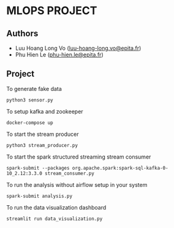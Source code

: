 # MLOPS PROJECT

## Authors

- Luu Hoang Long Vo (luu-hoang-long.vo@epita.fr)
- Phu Hien Le (phu-hien.le@epita.fr)

## Project

To generate fake data
```
python3 sensor.py
```

To setup kafka and zookeeper
```
docker-compose up
```

To start the stream producer
```
python3 stream_producer.py
```

To start the spark structured streaming stream consumer
```
spark-submit --packages org.apache.spark:spark-sql-kafka-0-10_2.12:3.3.0 stream_consumer.py
```

To run the analysis without airflow setup in your system
```
spark-submit analysis.py
```

To run the data visualization dashboard 

```
streamlit run data_visualization.py
```
